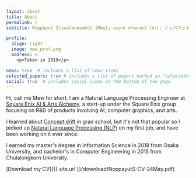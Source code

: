 ```yaml
---
layout: about
title: About
permalink: /
subtitle: Noppayut Sriwatanasakdi (Mew); นภยุสม์ ศรีวัฒนศักดิ์ (มิว); ノッパユット　スリワタナサク (ミュー)

profile:
  align: right
  image: mew_prof.png
  address: >
    <p>Taken in 2019</p>

news: true  # includes a list of news items
selected_papers: true # includes a list of papers marked as "selected={true}"
social: true  # includes social icons at the bottom of the page
---
```


Hi, call me Mew for short. I am a Natural Language Processing Engineer at [Square Enix AI & Arts Alchemy](https://www.squareenix-alchemy.com/), a start-up under the Square Enix group focusing on R&D of products involving AI, computer graphics, and arts.

I learned about [Concept drift](https://en.wikipedia.org/wiki/Concept_drift) in grad school, but it's not that popular so I picked up [Natural Language Processing (NLP)](https://en.wikipedia.org/wiki/Natural_language_processing) on my first job, and have been working on it ever since.

I earned my master's degree in Information Science in 2018 from Osaka University, and bachelor's in Computer Engineering in 2015 from Chulalongkorn University.

[Download my CV]({{ site.url }}/download/NoppayutS-CV-24May.pdf)
